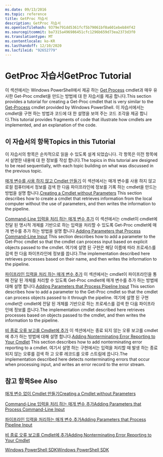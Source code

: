 ```yaml
---
ms.date: 09/13/2016
ms.topic: reference
title: GetProc 자습서
description: GetProc 자습서
ms.openlocfilehash: 9379e791dd5361fcf5b79061bf0a601ebeb84f42
ms.sourcegitcommit: ba7315a496986451cfc1296b659d73ea2373d3f0
ms.translationtype: MT
ms.contentlocale: ko-KR
ms.lasthandoff: 12/10/2020
ms.locfileid: "92652779"
---
```

# <a name="getproc-tutorial"></a><span data-ttu-id="77f26-103">GetProc 자습서</span><span class="sxs-lookup"><span data-stu-id="77f26-103">GetProc Tutorial</span></span>

<span data-ttu-id="77f26-104">이 섹션에서는 Windows PowerShell에서 제공 하는 [Get Process](/powershell/module/Microsoft.PowerShell.Management/Get-Process) cmdlet과 매우 유사한 Get-Proc cmdlet을 만드는 방법에 대 한 자습서를 제공 합니다.</span><span class="sxs-lookup"><span data-stu-id="77f26-104">This section provides a tutorial for creating a Get-Proc cmdlet that is very similar to the [Get-Process](/powershell/module/Microsoft.PowerShell.Management/Get-Process) cmdlet provided by Windows PowerShell.</span></span> <span data-ttu-id="77f26-105">이 자습서에서는 cmdlet을 구현 하는 방법과 코드에 대 한 설명을 보여 주는 코드 조각을 제공 합니다.</span><span class="sxs-lookup"><span data-stu-id="77f26-105">This tutorial provides fragments of code that illustrate how cmdlets are implemented, and an explanation of the code.</span></span>

## <a name="topics-in-this-tutorial"></a><span data-ttu-id="77f26-106">이 자습서의 항목</span><span class="sxs-lookup"><span data-stu-id="77f26-106">Topics in this Tutorial</span></span>

<span data-ttu-id="77f26-107">이 자습서의 항목은 순차적으로 읽을 수 있도록 설계 되었습니다. 각 항목은 이전 항목에서 설명한 내용에 대 한 정보를 작성 합니다.</span><span class="sxs-lookup"><span data-stu-id="77f26-107">The topics in this tutorial are designed to be read sequentially, with each topic building on what was discussed in the previous topic.</span></span>

<span data-ttu-id="77f26-108">[매개 변수를 사용 하지 않고 Cmdlet 만들기](./creating-a-cmdlet-without-parameters.md) 이 섹션에서는 매개 변수를 사용 하지 않고 로컬 컴퓨터에서 정보를 검색 한 다음 파이프라인에 정보를 기록 하는 cmdlet을 만드는 방법을 설명 합니다.</span><span class="sxs-lookup"><span data-stu-id="77f26-108">[Creating a Cmdlet without Parameters](./creating-a-cmdlet-without-parameters.md) This section describes how to create a cmdlet that retrieves information from the local computer without the use of parameters, and then writes the information to the pipeline.</span></span>

<span data-ttu-id="77f26-109">[Command-Line 입력을 처리 하는 매개 변수 추가](./adding-parameters-that-process-command-line-input.md) 이 섹션에서는 cmdlet이 cmdlet에 전달 된 명시적 개체를 기반으로 하는 입력을 처리할 수 있도록 Get-Proc cmdlet에 매개 변수를 추가 하는 방법을 설명 합니다.</span><span class="sxs-lookup"><span data-stu-id="77f26-109">[Adding Parameters that Process Command-Line Input](./adding-parameters-that-process-command-line-input.md) This section describes how to add a parameter to the Get-Proc cmdlet so that the cmdlet can process input based on explicit objects passed to the cmdlet.</span></span> <span data-ttu-id="77f26-110">여기에 설명 된 구현은 해당 이름에 따라 프로세스를 검색 한 다음 파이프라인에 정보를 씁니다.</span><span class="sxs-lookup"><span data-stu-id="77f26-110">The implementation described here retrieves processes based on their name, and then writes the information to the pipeline.</span></span>

<span data-ttu-id="77f26-111">[파이프라인 입력을 처리 하는 매개 변수 추가](./adding-parameters-that-process-pipeline-input.md) 이 섹션에서는 cmdlet이 파이프라인을 통해 전달 된 개체를 처리할 수 있도록 Get-Proc cmdlet에 매개 변수를 추가 하는 방법에 대해 설명 합니다.</span><span class="sxs-lookup"><span data-stu-id="77f26-111">[Adding Parameters that Process Pipeline Input](./adding-parameters-that-process-pipeline-input.md) This section describes how to add a parameter to the Get-Proc cmdlet so that the cmdlet can process objects passed to it through the pipeline.</span></span> <span data-ttu-id="77f26-112">여기에 설명 된 구현 cmdlet은 cmdlet에 전달 된 개체를 기반으로 하는 프로세스를 검색 한 다음 파이프라인에 정보를 씁니다.</span><span class="sxs-lookup"><span data-stu-id="77f26-112">The implementation cmdlet described here retrieves processes based on objects passed to the cmdlet, and then writes the information to the pipeline.</span></span>

<span data-ttu-id="77f26-113">[비 종료 오류 보고를 Cmdlet에 추가](./adding-non-terminating-error-reporting-to-your-cmdlet.md) 이 섹션에서는 종료 되지 않는 오류 보고를 cmdlet에 추가 하는 방법에 대해 설명 합니다.</span><span class="sxs-lookup"><span data-stu-id="77f26-113">[Adding Nonterminating Error Reporting to Your Cmdlet](./adding-non-terminating-error-reporting-to-your-cmdlet.md) This section describes how to add nonterminating error reporting to a cmdlet.</span></span> <span data-ttu-id="77f26-114">여기서 설명 하는 구현에서는 입력을 처리할 때 발생 하는 종료 되지 않는 오류를 검색 하 고 오류 레코드를 오류 스트림에 씁니다.</span><span class="sxs-lookup"><span data-stu-id="77f26-114">The implementation described here detects nonterminating errors that occur when processing input, and writes an error record to the error stream.</span></span>

## <a name="see-also"></a><span data-ttu-id="77f26-115">참고 항목</span><span class="sxs-lookup"><span data-stu-id="77f26-115">See Also</span></span>

[<span data-ttu-id="77f26-116">매개 변수 없이 Cmdlet 만들기</span><span class="sxs-lookup"><span data-stu-id="77f26-116">Creating a Cmdlet without Parameters</span></span>](./creating-a-cmdlet-without-parameters.md)

[<span data-ttu-id="77f26-117">Command-Line 입력을 처리 하는 매개 변수 추가</span><span class="sxs-lookup"><span data-stu-id="77f26-117">Adding Parameters that Process Command-Line Input</span></span>](./adding-parameters-that-process-command-line-input.md)

[<span data-ttu-id="77f26-118">파이프라인 입력을 처리하는 매개 변수 추가</span><span class="sxs-lookup"><span data-stu-id="77f26-118">Adding Parameters that Process Pipeline Input</span></span>](./adding-parameters-that-process-pipeline-input.md)

[<span data-ttu-id="77f26-119">비 종료 오류 보고를 Cmdlet에 추가</span><span class="sxs-lookup"><span data-stu-id="77f26-119">Adding Nonterminating Error Reporting to Your Cmdlet</span></span>](./adding-non-terminating-error-reporting-to-your-cmdlet.md)

[<span data-ttu-id="77f26-120">Windows PowerShell SDK</span><span class="sxs-lookup"><span data-stu-id="77f26-120">Windows PowerShell SDK</span></span>](../windows-powershell-reference.md)
